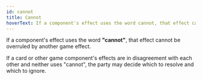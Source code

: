 ```yaml
---
id: cannot
title: Cannot
hoverText: If a component's effect uses the word cannot, that effect cannot be overruled by another game effect.
---
```


If a component's effect uses the word **"cannot"**, that effect cannot be overruled by another game effect.

If a card or other game component's effects are in disagreement with each other and neither uses "cannot", the party may decide which to resolve and which to ignore.
